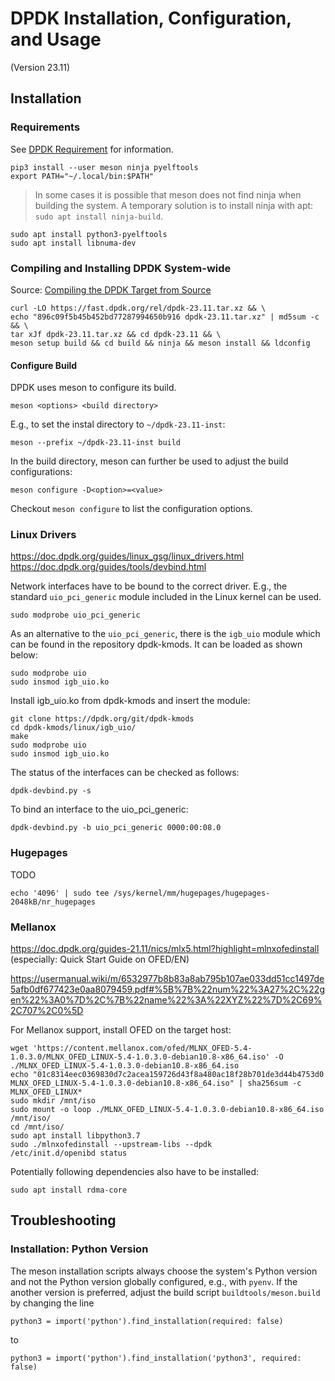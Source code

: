 # DPDK Installation, Configuration, and Usage

(Version 23.11)

## Installation

### Requirements

See [DPDK Requirement](http://doc.dpdk.org/guides/linux_gsg/sys_reqs.html) for information.

```
pip3 install --user meson ninja pyelftools
export PATH="~/.local/bin:$PATH"
```

> In some cases it is possible that meson does not find ninja when building the system.
A temporary solution is to install ninja with apt: `sudo apt install ninja-build`.

```
sudo apt install python3-pyelftools
sudo apt install libnuma-dev
```

### Compiling and Installing DPDK System-wide

Source: [Compiling the DPDK Target from Source](http://doc.dpdk.org/guides-23.11/linux_gsg/build_dpdk.html)

```
curl -LO https://fast.dpdk.org/rel/dpdk-23.11.tar.xz && \
echo "896c09f5b45b452bd77287994650b916 dpdk-23.11.tar.xz" | md5sum -c && \
tar xJf dpdk-23.11.tar.xz && cd dpdk-23.11 && \
meson setup build && cd build && ninja && meson install && ldconfig
```

#### Configure Build

DPDK uses meson to configure its build.

```
meson <options> <build directory>
```

E.g., to set the instal directory to `~/dpdk-23.11-inst`:

```
meson --prefix ~/dpdk-23.11-inst build
```

In the build directory, meson can further be used to adjust the build configurations:

```
meson configure -D<option>=<value>
```

Checkout ``meson configure`` to list the configuration options.

### Linux Drivers

https://doc.dpdk.org/guides/linux_gsg/linux_drivers.html
https://doc.dpdk.org/guides/tools/devbind.html

Network interfaces have to be bound to the correct driver.
E.g., the standard `uio_pci_generic` module included in the Linux kernel can be used.

```
sudo modprobe uio_pci_generic
```

As an alternative to the `uio_pci_generic`, there is the `igb_uio` module which can be found in the repository dpdk-kmods. It can be loaded as shown below:

```
sudo modprobe uio
sudo insmod igb_uio.ko
```

Install igb_uio.ko from dpdk-kmods and insert the module:

```
git clone https://dpdk.org/git/dpdk-kmods
cd dpdk-kmods/linux/igb_uio/
make
sudo modprobe uio
sudo insmod igb_uio.ko
```

The status of the interfaces can be checked as follows:

``` shell
dpdk-devbind.py -s
```

To bind an interface to the uio_pci_generic:

``` shell
dpdk-devbind.py -b uio_pci_generic 0000:00:08.0
```

### Hugepages

TODO

```
echo '4096' | sudo tee /sys/kernel/mm/hugepages/hugepages-2048kB/nr_hugepages
```

### Mellanox

https://doc.dpdk.org/guides-21.11/nics/mlx5.html?highlight=mlnxofedinstall
(especially: Quick Start Guide on OFED/EN)

https://usermanual.wiki/m/6532977b8b83a8ab795b107ae033dd51cc1497de5afb0df677423e0aa8079459.pdf#%5B%7B%22num%22%3A27%2C%22gen%22%3A0%7D%2C%7B%22name%22%3A%22XYZ%22%7D%2C69%2C707%2C0%5D

For Mellanox support, install OFED on the target host:

```
wget 'https://content.mellanox.com/ofed/MLNX_OFED-5.4-1.0.3.0/MLNX_OFED_LINUX-5.4-1.0.3.0-debian10.8-x86_64.iso' -O ./MLNX_OFED_LINUX-5.4-1.0.3.0-debian10.8-x86_64.iso
echo "01c8314eec0369830d7c2acea159726d43f8a480ac18f28b701de3d44b4753d0 MLNX_OFED_LINUX-5.4-1.0.3.0-debian10.8-x86_64.iso" | sha256sum -c MLNX_OFED_LINUX*
sudo mkdir /mnt/iso
sudo mount -o loop ./MLNX_OFED_LINUX-5.4-1.0.3.0-debian10.8-x86_64.iso /mnt/iso/
cd /mnt/iso/
sudo apt install libpython3.7
sudo ./mlnxofedinstall --upstream-libs --dpdk
/etc/init.d/openibd status
```

Potentially following dependencies also have to be installed:

```
sudo apt install rdma-core
```

## Troubleshooting

### Installation: Python Version

The meson installation scripts always choose the system's Python version and not the Python version globally configured, e.g., with `pyenv`. If the another version is preferred, adjust the build script `buildtools/meson.build` by changing the line

```
python3 = import('python').find_installation(required: false)
```

to

```
python3 = import('python').find_installation('python3', required: false)
```
